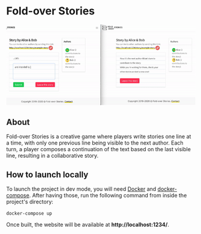 # Fold-over Stories
<p align="center">
  <img src="https://github.com/aliiae/foldoverstories/blob/master/images/demo.gif?raw=true" alt="Demo animation"/>
</p>

## About

Fold-over Stories is a creative game where players write stories 
one line at a time, with only one previous line being visible to the 
next author. Each turn, a player composes a continuation of the text 
based on the last visible line, resulting in a collaborative story.

## How to launch locally

To launch the project in dev mode, you will need [Docker](https://www.docker.com/)
and [docker-compose](https://github.com/docker/compose).
After having those, run the following command from inside the project's directory:
```
docker-compose up
```

Once built, the website will be available at
**http://localhost:1234/**.
